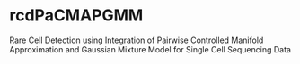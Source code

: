 # rcdPaCMAPGMM
Rare Cell Detection using Integration of Pairwise Controlled Manifold Approximation and Gaussian Mixture Model for Single Cell Sequencing Data
